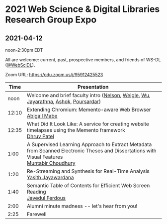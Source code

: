 # 2021 Web Science &amp; Digital Libraries Research Group Expo
## 2021-04-12

noon-2:30pm EDT

All are welcome: current, past, prospective members, and friends of WS-DL ([@WebSciDL](https://twitter.com/WebSciDL)).

Zoom URL: https://odu.zoom.us/j/95912425523

| Time  | Presentation |
| --- | --- |
| noon  | Welcome and brief faculty intro ([Nelson](https://twitter.com/phonedude_mln), [Weigle](https://twitter.com/weiglemc), [Wu](https://twitter.com/fanchyna), [Jayarathna](https://twitter.com/openmaze), [Ashok](https://twitter.com/VikasGAshok1), [Poursardar](https://twitter.com/Faryane))  |
| 12:10  | Extending Chromium: Memento-aware Web Browser <br>[Abigail Mabe](https://twitter.com/abigail_mabe) |
| 12:35 | What Did It Look Like: A service for creating website timelapses using the Memento framework <br> [Dhruv Patel](https://twitter.com/dhruv_282) |
| 1:00 | A Supervised Learning Approach to Extract Metadata from Scanned Electronic Theses and Dissertations with Visual Features <br> [Muntabir Choudhury](https://twitter.com/TasinChoudhury) |
| 1:20 | Re-Streaming and Synthesis for Real-Time Analysis <br> [Yasith Jayawardana](https://twitter.com/yasithmilinda) |
| 1:40 | Semantic Table of Contents for Efficient Web Screen Reading <br> [Javedul Ferdous](https://twitter.com/jaf_ferdous) |
| 2:00 | Alumni minute madness -- let's hear from you! |
| 2:25 | Farewell | 







